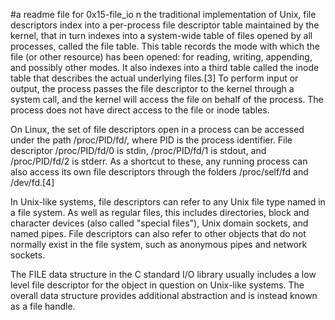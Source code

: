 #a readme file for 0x15-file_io
n the traditional implementation of Unix, file descriptors index into a per-process file descriptor table maintained by the kernel, that in turn indexes into a system-wide table of files opened by all processes, called the file table. This table records the mode with which the file (or other resource) has been opened: for reading, writing, appending, and possibly other modes. It also indexes into a third table called the inode table that describes the actual underlying files.[3] To perform input or output, the process passes the file descriptor to the kernel through a system call, and the kernel will access the file on behalf of the process. The process does not have direct access to the file or inode tables.

On Linux, the set of file descriptors open in a process can be accessed under the path /proc/PID/fd/, where PID is the process identifier. File descriptor /proc/PID/fd/0 is stdin, /proc/PID/fd/1 is stdout, and /proc/PID/fd/2 is stderr. As a shortcut to these, any running process can also access its own file descriptors through the folders /proc/self/fd and /dev/fd.[4]

In Unix-like systems, file descriptors can refer to any Unix file type named in a file system. As well as regular files, this includes directories, block and character devices (also called "special files"), Unix domain sockets, and named pipes. File descriptors can also refer to other objects that do not normally exist in the file system, such as anonymous pipes and network sockets.

The FILE data structure in the C standard I/O library usually includes a low level file descriptor for the object in question on Unix-like systems. The overall data structure provides additional abstraction and is instead known as a file handle.
